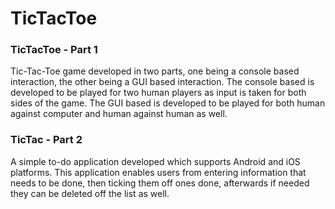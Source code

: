 # TicTacToe

### TicTacToe - Part 1
Tic-Tac-Toe game developed in two parts, one being a console based interaction, the other being a GUI based interaction. The console based is developed to be played for two human players as input is taken for both sides of the game. The GUI based is developed to be played for both human against computer and human against human as well.


### TicTac - Part 2
A simple to-do application developed which supports Android and iOS platforms. This application enables users from entering information that needs to be done, then ticking them off ones done, afterwards if needed they can be deleted off the list as well.
